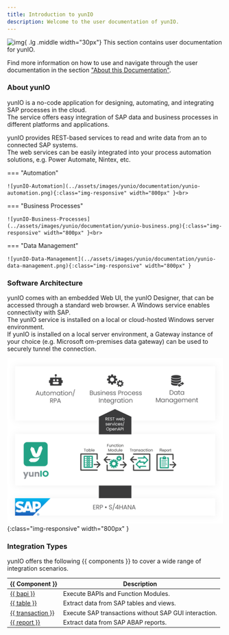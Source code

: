 ```yaml
---
title: Introduction to yunIO
description: Welcome to the user documentation of yunIO.
---
```


![img](site:assets/images/logos/theo-thumbs.png){ .lg .middle width="30px"} This section contains user documentation for yunIO. <br>

Find more information on how to use and navigate through the user documentation in the section ["About this Documentation"](about-this-documentation.md). 

### About yunIO

yunIO is a no-code application for designing, automating, and integrating SAP processes in the cloud. <br>
The service offers easy integration of SAP data and business processes in different platforms and applications. 

yunIO provides REST-based services to read and write data from an to connected SAP systems. <br>
The web services can be easily integrated into your process automation solutions, e.g. Power Automate, Nintex, etc.

=== "Automation"

	![yunIO-Automation](../assets/images/yunio/documentation/yunio-automation.png){:class="img-responsive" width="800px" }<br>

=== "Business Processes"

	![yunIO-Business-Processes](../assets/images/yunio/documentation/yunio-business.png){:class="img-responsive" width="800px" }<br>

=== "Data Management"

	![yunIO-Data-Management](../assets/images/yunio/documentation/yunio-data-management.png){:class="img-responsive" width="800px" }


### Software Architecture

yunIO comes with an embedded Web UI, the yunIO Designer, that can be accessed through a standard web browser. A Windows service enables connectivity with SAP. <br>
The yunIO service is installed on a local or cloud-hosted Windows server environment. <br>
If yunIO is installed on a local server environment, a Gateway instance of your choice (e.g. Microsoft om-premises data gateway) can be used to securely tunnel the connection. <br> 

![yunIO-Components](../assets/images/yunio/documentation/theobald-software_architecture_yunio.png){:class="img-responsive" width="800px" }

### Integration Types

yunIO offers the following {{ components }} to cover a wide range of integration scenarios.


|  {{ Component }}  |  Description   |  
|----------|-------------|
| [{{ bapi }}](function-modules-and-bapis/index.md) | Execute BAPIs and Function Modules. |
| [{{ table }}](tables-and-views/index.md) | Extract data from SAP tables and views. |
| [{{ transaction }}](transactions/index.md) | Execute SAP transactions without SAP GUI interaction. |
| [{{ report }}](reports/index.md) | Extract data from SAP ABAP reports. | 

